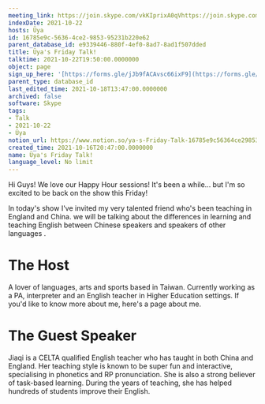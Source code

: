 ```yaml
---
meeting_link: https://join.skype.com/vkKIprixA0qVhttps://join.skype.com/vkKIprixA0qV
indexDate: 2021-10-22
hosts: Üya
id: 16785e9c-5636-4ce2-9853-95231b220e62
parent_database_id: e9339446-880f-4ef0-8ad7-8ad1f507dded
title: Üya's Friday Talk!
talktime: 2021-10-22T19:50:00.0000000
object: page
sign_up_here: '[https://forms.gle/jJb9fACAvsc66ixF9](https://forms.gle/jJb9fACAvsc66ixF9)'
parent_type: database_id
last_edited_time: 2021-10-18T13:47:00.0000000
archived: false
software: Skype
tags:
- Talk
- 2021-10-22
- Üya
notion_url: https://www.notion.so/ya-s-Friday-Talk-16785e9c56364ce2985395231b220e62
created_time: 2021-10-16T20:47:00.0000000
name: Üya's Friday Talk!
language_level: No limit
---
```


Hi Guys! 
We love our Happy Hour sessions! It's been a while... but I'm so excited to be back on the show this Friday!  

In today's show I've invited my very talented friend who's been teaching in England and China. 
we will be talking about the  differences in learning and teaching English between Chinese speakers and speakers of other languages .  


# The Host
A lover of languages, arts and sports based in Taiwan. Currently working as a PA, interpreter and an English teacher in Higher Education settings. 
If you'd like to know more about me, here's a page about me. 

# The Guest Speaker
Jiaqi is a CELTA qualified English teacher who has taught in both China and England. Her teaching style is known to be super fun and interactive, specialising in phonetics and RP pronunciation. She is also a strong believer of task-based learning. 
During the years of teaching, she has helped hundreds of students improve their English.
 
 
























